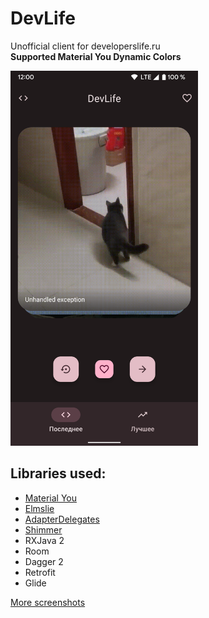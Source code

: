 # DevLife
Unofficial client for developerslife.ru  
**Supported Material You Dynamic Colors**

<img src="https://github.com/s44khin/DevLife/blob/0.1.1/images/1.png" width="300">

## Libraries used:
- [Material You](https://m3.material.io/)
- [Elmslie](https://github.com/vivid-money/elmslie)
- [AdapterDelegates](https://github.com/sockeqwe/AdapterDelegates)
- [Shimmer](https://github.com/facebook/shimmer-android)
- RXJava 2
- Room
- Dagger 2
- Retrofit
- Glide

[More screenshots](https://github.com/s44khin/DevLife/tree/0.1.1/images)